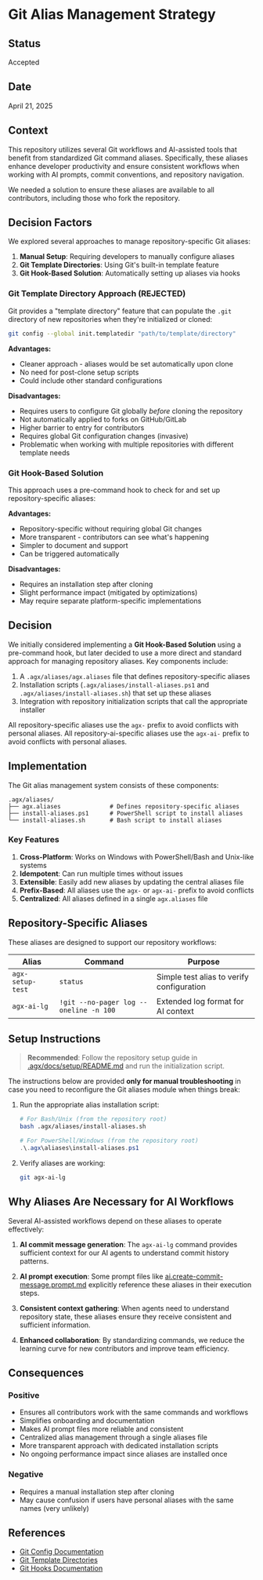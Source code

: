 # Git Alias Management Strategy

## Status

Accepted

## Date

April 21, 2025

## Context

This repository utilizes several Git workflows and AI-assisted tools that benefit from standardized Git command aliases. Specifically, these aliases enhance developer productivity and ensure consistent workflows when working with AI prompts, commit conventions, and repository navigation.

We needed a solution to ensure these aliases are available to all contributors, including those who fork the repository.

## Decision Factors

We explored several approaches to manage repository-specific Git aliases:

1. **Manual Setup**: Requiring developers to manually configure aliases
2. **Git Template Directories**: Using Git's built-in template feature
3. **Git Hook-Based Solution**: Automatically setting up aliases via hooks

### Git Template Directory Approach (REJECTED)

Git provides a "template directory" feature that can populate the `.git` directory of new repositories when they're initialized or cloned:

```bash
git config --global init.templatedir "path/to/template/directory"
```

**Advantages:**

- Cleaner approach - aliases would be set automatically upon clone
- No need for post-clone setup scripts
- Could include other standard configurations

**Disadvantages:**

- Requires users to configure Git globally *before* cloning the repository
- Not automatically applied to forks on GitHub/GitLab
- Higher barrier to entry for contributors
- Requires global Git configuration changes (invasive)
- Problematic when working with multiple repositories with different template needs

### Git Hook-Based Solution

This approach uses a pre-command hook to check for and set up repository-specific aliases:

**Advantages:**

- Repository-specific without requiring global Git changes
- More transparent - contributors can see what's happening
- Simpler to document and support
- Can be triggered automatically

**Disadvantages:**

- Requires an installation step after cloning
- Slight performance impact (mitigated by optimizations)
- May require separate platform-specific implementations

## Decision

We initially considered implementing a **Git Hook-Based Solution** using a pre-command hook, but later decided to use a more direct and standard approach for managing repository aliases. Key components include:

1. A `.agx/aliases/agx.aliases` file that defines repository-specific aliases
2. Installation scripts (`.agx/aliases/install-aliases.ps1` and `.agx/aliases/install-aliases.sh`) that set up these aliases
3. Integration with repository initialization scripts that call the appropriate installer

All repository-specific aliases use the `agx-` prefix to avoid conflicts with personal aliases.
All repository-ai-specific aliases use the `agx-ai-` prefix to avoid conflicts with personal aliases.

## Implementation

The Git alias management system consists of these components:

```directory
.agx/aliases/
├── agx.aliases              # Defines repository-specific aliases
├── install-aliases.ps1      # PowerShell script to install aliases
└── install-aliases.sh       # Bash script to install aliases
```

### Key Features

1. **Cross-Platform**: Works on Windows with PowerShell/Bash and Unix-like systems
2. **Idempotent**: Can run multiple times without issues
3. **Extensible**: Easily add new aliases by updating the central aliases file
4. **Prefix-Based**: All aliases use the `agx-` or `agx-ai-` prefix to avoid conflicts
5. **Centralized**: All aliases defined in a single `agx.aliases` file

## Repository-Specific Aliases

These aliases are designed to support our repository workflows:

| Alias            | Command                                  | Purpose                                    |
|------------------|------------------------------------------|--------------------------------------------|
| `agx-setup-test` | `status`                                 | Simple test alias to verify configuration  |
| `agx-ai-lg`      | `!git --no-pager log --oneline -n 100`   | Extended log format for AI context         |

## Setup Instructions

> **Recommended**: Follow the repository setup guide in [.agx/docs/setup/README.md](../../setup/README.md) and run the initialization script.

The instructions below are provided **only for manual troubleshooting** in case you need to reconfigure the Git aliases module when things break:

1. Run the appropriate alias installation script:

    ```bash
    # For Bash/Unix (from the repository root)
    bash .agx/aliases/install-aliases.sh
    ```

    ```powershell
    # For PowerShell/Windows (from the repository root)
    .\.agx\aliases\install-aliases.ps1
    ```

2. Verify aliases are working:

    ```bash
    git agx-ai-lg
    ```

## Why Aliases Are Necessary for AI Workflows

Several AI-assisted workflows depend on these aliases to operate effectively:

1. **AI commit message generation**: The `agx-ai-lg` command provides sufficient context for our AI agents to understand commit history patterns.

2. **AI prompt execution**: Some prompt files like [ai.create-commit-message.prompt.md](../../../../.github/prompts/ai.create-commit-message.prompt.md) explicitly reference these aliases in their execution steps.

3. **Consistent context gathering**: When agents need to understand repository state, these aliases ensure they receive consistent and sufficient information.

4. **Enhanced collaboration**: By standardizing commands, we reduce the learning curve for new contributors and improve team efficiency.

## Consequences

### Positive

- Ensures all contributors work with the same commands and workflows
- Simplifies onboarding and documentation
- Makes AI prompt files more reliable and consistent
- Centralized alias management through a single aliases file
- More transparent approach with dedicated installation scripts
- No ongoing performance impact since aliases are installed once

### Negative

- Requires a manual installation step after cloning
- May cause confusion if users have personal aliases with the same names (very unlikely)

## References

- [Git Config Documentation](https://git-scm.com/docs/git-config)
- [Git Template Directories](https://git-scm.com/docs/git-init#_template_directory)
- [Git Hooks Documentation](https://git-scm.com/docs/githooks)

